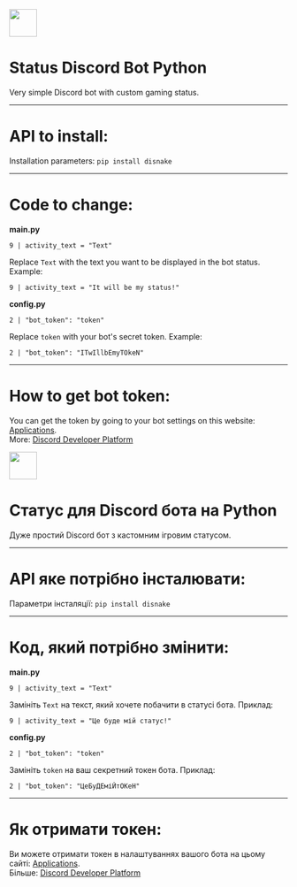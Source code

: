 <img src="https://i.postimg.cc/Dz8xXK3G/GB.png" height="50px">

# Status Discord Bot Python

Very simple Discord bot with custom gaming status.
<hr>
<h1>API to install:</h1>

Installation parameters: `pip install disnake`
<hr>
<h1>Code to change:</h1>

<b>main.py</b>

```
9 | activity_text = "Text"
```
Replace `Text` with the text you want to be displayed in the bot status.
Example:
```
9 | activity_text = "It will be my status!"
```

<b>config.py</b>

```
2 | "bot_token": "token"
```
Replace `token` with your bot's secret token.
Example:
```
2 | "bot_token": "ITwIllbEmyTOkeN"
```
<hr>
<h1>How to get bot token:</h1>

You can get the token by going to your bot settings on this website: [Applications](https://discord.com/developers/applications).
<br>
More: [Discord Developer Platform](https://discord.com/developers/docs/intro)

<img src="https://i.postimg.cc/YCXX0CZk/UA.png" height="50px">

# Статус для Discord бота на Python

Дуже простий Discord бот з кастомним ігровим статусом.
<hr>
<h1>API яке потрібно інсталювати:</h1>

Параметри інсталяції: `pip install disnake`
<hr>
<h1>Код, який потрібно змінити:</h1>

<b>main.py</b>

```
9 | activity_text = "Text"
```
Замініть `Text` на текст, який хочете побачити в статусі бота.
Приклад:
```
9 | activity_text = "Це буде мій статус!"
```

<b>config.py</b>

```
2 | "bot_token": "token"
```
Замініть `token` на ваш секретний токен бота.
Приклад:
```
2 | "bot_token": "ЦеБуДЕміЙтОКеН"
```
<hr>
<h1>Як отримати токен:</h1>

Ви можете отримати токен в налаштуваннях вашого бота на цьому сайті: [Applications](https://discord.com/developers/applications).
<br>
Більше: [Discord Developer Platform](https://discord.com/developers/docs/intro)
